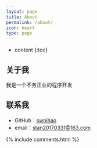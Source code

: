 ```yaml
---
layout: page
title: About
permalink: /about/
icon: heart
type: page
---
```


* content
{:toc}

## 关于我

我是一个不务正业的程序开发

## 联系我

* GitHub：[swnihao](https://github.com/swnihao)
* email：stan20170331@163.com


{% include comments.html %}
